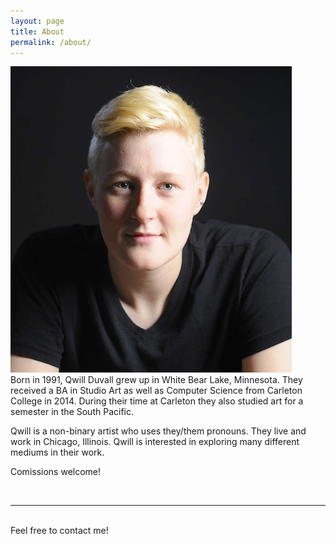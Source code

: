 ```yaml
---
layout: page
title: About
permalink: /about/
---
```


<img class="col one right" src="/img/prof_pic.jpg">

<br/>
Born in 1991, Qwill Duvall grew up in White Bear Lake, Minnesota.  They received a BA in Studio Art as well as Computer Science from Carleton College in 2014.  During their time at Carleton they also studied art for a semester in the South Pacific.

Qwill is a non-binary artist who uses they/them pronouns.  They live and work in Chicago, Illinois.  Qwill is interested in exploring many different mediums in their work.

Comissions welcome!

<!--<a href="http://fortawesome.github.io/Font-Awesome/" target="blank">Font Awesome icons</a>-->

<br/>
<hr/>
<br/>
<span class="contacticon center">
	<a href="mailto:qwill.duvall@gmail.com"><i class="fa fa-envelope-square"></i></a>
	<!--<a href="https://github.com/{{ site.github_username }}" target="_blank"><i class="fa fa-github-square"></i></a>-->
	<!--<a href="https://www.linkedin.com" target="_blank"><i class="fa fa-linkedin-square"></i></a>-->
	<!--<a href="http://{{ site.tumblr_name }}.tumblr.com" target="_blank"><i class="fa fa-tumblr-square"></i></a>-->
	<a href="http://instagram.com/{{ site.instagram_name }}" target="_blank"><i class="fa fa-instagram"></i></a>
	<a href="http://facebook.com/{{ site.facebook_name }}" target="_blank"><i class="fa fa-facebook-square"></i></a>
	<!--<a href="https://twitter.com" target="_blank"><i class="fa fa-twitter-square"></i></a>-->
</span>

<div class="col three caption">
	Feel free to contact me!
</div>

